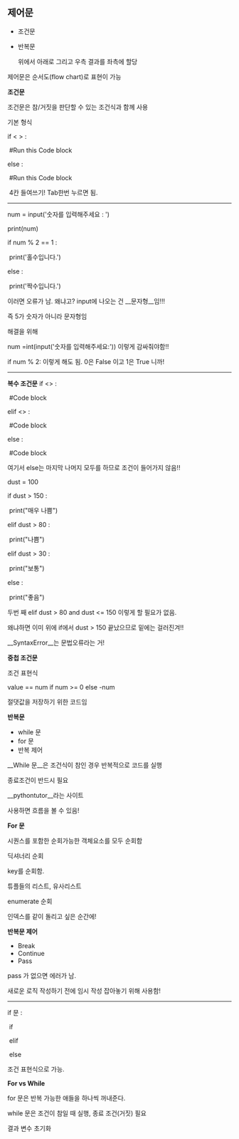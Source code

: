 ## 제어문

- 조건문

- 반복문

  위에서 아래로 그리고 우측 결과를 좌측에 할당

제어문은 순서도(flow chart)로 표현이 가능

__조건문__

조건문은 참/거짓을 판단할 수 있는 조건식과 함께 사용

기본 형식

if < > :

​	#Run this Code block

else :

​	#Run this Code block

​	4칸 들여쓰기! Tab한번 누르면 됨.

----

num = input('숫자를 입력해주세요 : ')

print(num)



if num % 2 == 1 :

​	print('홀수입니다.')

else :

​	print('짝수입니다.')



이러면 오류가 남. 왜냐고? input에 나오는 건 __문자형__임!!!

즉 5가 숫자가 아니라 문자형임

해결을 위해

num =int(input('숫자를 입력해주세요:')) 이렇게 감싸줘야함!!

if num % 2: 이렇게 해도 됨. 0은 False 이고 1은 True 니까!

----

__복수 조건문__
if <> :

​	#Code block

elif <> :

​	#Code block

else :

​	#Code block

여기서 else는 마지막 나머지 모두를 하므로 조건이 들어가지 않음!!



dust = 100

if dust > 150 :

​	print("매우 나쁨")

elif dust > 80 :

​	print("나쁨")

elif dust > 30 :

​	print("보통")

else :

​	print("좋음")

두번 째 elif dust > 80 and dust <= 150 이렇게 할 필요가 없음.

왜냐하면 이미 위에 if에서 dust > 150 끝났으므로 밑에는 걸러진겨!!

__SyntaxError__는 문법오류라는 거!



__중첩 조건문__

조건 표현식

value == num if num >= 0 else -num

절댓값을 저장하기 위한 코드임



__반복문__

- while 문
- for 문
- 반복 제어



__While 문__은 조건식이 참인 경우 반복적으로 코드를 실행

종료조건이 반드시 필요



__pythontutor__라는 사이트

사용하면 흐름을 볼 수 있음!



__For 문__

시퀀스를 포함한 순회가능한 객체요소를 모두 순회함



딕셔너리 순회

key를 순회함.

튜플들의 리스트, 유사리스트



enumerate 순회

인덱스를 같이 돌리고 싶은 순간에!



__반복문 제어__

- Break
- Continue
- Pass



pass 가 없으면 에러가 남.

새로운 로직 작성하기 전에 임시 작성 잡아놓기 위해 사용함!

----

if 문 :

​	if

​	elif

​	else

조건 표현식으로 가능.



__For vs While__

for 문은 반복 가능한 애들을 하나씩 꺼내준다.

while 문은 조건이 참일 때 실행, 종료 조건(거짓) 필요

결과 변수 초기화
